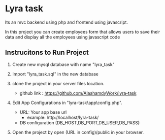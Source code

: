 # Lyra task
Its an mvc backend using php and frontend using javascript.

In this project you can create employees form that allows users to save their data
and display all the employees using javascript code

## Instrucitons to Run Project

1. Create new mysql database with name "lyra_task"
2. Import "lyra_task.sql" in the new database
3. clone the project in your server files location.
   - github link : https://github.com/AlaahamdyWork/lyra-task
	
4. Edit App Configurations in "lyra-task\app\config.php".
	- URL: Your app base url
		- example: http://localhost/lyra-task/
	- DB configuration (DB_HOST,DB_PORT,DB_USER,DB_PASS)

5. Open the project by open (URL in config)/public in your browser.




